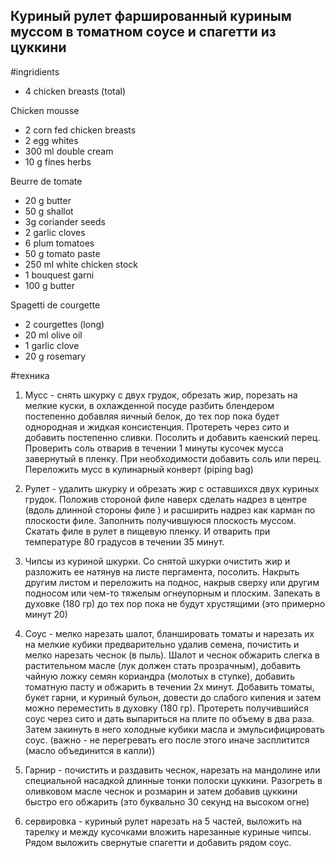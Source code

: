 Куриный рулет фаршированный куриным муссом в томатном соусе и спагетти из цуккини
------------------------

#ingridients

- 4 chicken breasts (total)


Chicken mousse
- 2 corn fed chicken breasts
- 2 egg whites
- 300 ml double cream
- 10 g fines herbs

Beurre de tomate
- 20 g butter
- 50 g shallot
- 3g coriander seeds
- 2 garlic cloves
- 6 plum tomatoes
- 50 g tomato paste
- 250 ml white chicken stock
- 1 bouquest garni
- 100 g butter

Spagetti de courgette
- 2 courgettes (long)
- 20 ml olive oil
- 1 garlic clove
- 20 g rosemary

#техника

1. Мусс - снять шкурку с двух грудок, обрезать жир, порезать на мелкие куски, в охлажденной посуде разбить блендером постепенно добавляя яичный белок, до тех пор пока будет однородная и жидкая консистенция. Протереть через сито и добавить постепенно сливки. Посолить и добавить каенский перец. Проверить соль отварив в течении 1 минуты кусочек мусса завернутый в пленку. При необходимости добавить соль или перец. Переложить мусс в кулинарный конверт (piping bag)

2. Рулет  - удалить шкурку и обрезать жир с оставшихся двух куриных грудок. Положив стороной филе наверх сделать надрез в центре (вдоль длинной стороны филе ) и расширить надрез как карман по плоскости филе. Заполнить получившуюся плоскость муссом.
Скатать филе в рулет в пищевую пленку. И отварить при температуре 80 градусов в течении 35 минут. 

3. Чипсы из куриной шкурки. Со снятой шкурки очистить жир и разложить ее натянув на листе пергамента, посолить. Накрыть другим листом и переложить на поднос, накрыв сверху или другим подносом или чем-то тяжелым огнеупорным и плоским. Запекать в духовке (180 гр) до тех пор пока не будут хрустящими (это примерно минут 20)

4. Соус - мелко нарезать шалот, бланшировать томаты и нарезать их на мелкие кубики предварительно удалив семена, почистить и мелко нарезать чеснок (в пыль). Шалот и чеснок обжарить слегка в растительном масле (лук должен стать прозрачным), добавить чайную ложку семян кориандра (молотых в ступке), добавить томатную пасту и обжарить в течении 2х минут. Добавить томаты, букет гарни, и куриный бульон, довести до слабого кипения и затем можно переместить в духовку (180 гр). Протереть получившийся соус через сито и дать выпариться на плите по объему в два раза. Затем закинуть в него холодные кубики масла и эмульсифицировать соус. (важно - не перегревать его после этого иначе засплитится (масло объединится в капли))

5. Гарнир - почистить и раздавить чеснок, нарезать на мандолине или специальной насадкой длинные тонки полоски цуккини. Разогреть в оливковом масле чеснок и розмарин и затем добавив цуккини быстро его обжарить (это буквально 30 секунд на высоком огне)


6. сервировка - куриный рулет нарезать на 5 частей, выложить на тарелку и между кусочками вложить нарезанные куриные чипсы. Рядом выложить свернутые спагетти  и добавить рядом соус.




